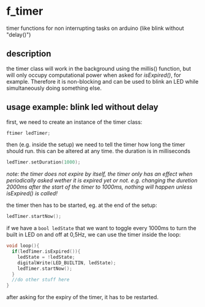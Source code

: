 # f_timer
timer functions for non interrupting tasks on arduino (like blink without "delay()")

## description
the timer class will work in the background using the millis() function, but will only occupy computational power when asked for *isExpired()*, for example. Therefore it is non-blocking and can be used to blink an LED while simultaneously doing something else.

## usage example: blink led without delay

first, we need to create an instance of the timer class:
```cpp
ftimer ledTimer;
```
then (e.g. inside the setup) we need to tell the timer how long the timer should run. this can be altered at any time. the duration is in milliseconds
```cpp
ledTimer.setDuration(1000);
```
*note: the timer does not expire by itself, the timer only has an effect when periodically asked wether it is expired yet or not. e.g. changing the duretion 2000ms after the start of the timer to 1000ms, nothing will happen unless isExpired() is called!*

the timer then has to be started, eg. at the end of the setup:
```cpp
ledTimer.startNow();
```
if we have a `bool ledState` that we want to toggle every 1000ms to turn the built in LED on and off at 0,5Hz, we can use the timer inside the loop:
```cpp
void loop(){
  if(ledTimer.isExpired()){
    ledState = !ledState;
    digitalWrite(LED_BUILTIN, ledState);
    ledTimer.startNow();
  }
  //do other stuff here
}
```
after asking for the expiry of the timer, it has to be restarted.
